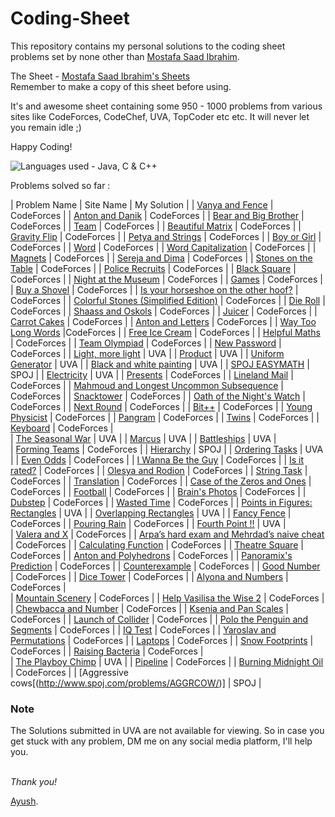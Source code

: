 # Coding-Sheet

This repository contains my personal solutions to the coding sheet problems set by none other than [Mostafa Saad Ibrahim](https://sites.google.com/site/mostafasibrahim/). 

The Sheet - [Mostafa Saad Ibrahim's Sheets](https://docs.google.com/spreadsheets/d/1iJZWP2nS_OB3kCTjq8L6TrJJ4o-5lhxDOyTaocSYc-k/edit?usp=sharing) <br />Remember to make a copy of this sheet before using.

It's and awesome sheet containing some 950 - 1000 problems from various sites like CodeForces, CodeChef, UVA, TopCoder etc etc.
It will never let you remain idle ;)

Happy Coding!

![Languages used - Java, C & C++](https://superfamilyprotector.com/blog/wp-content/uploads/2018/09/Programming-Languages.jpg)

Problems solved so far :

| Problem Name | Site Name | My Solution |
| [Vanya and Fence](http://codeforces.com/contest/677/problem/A) | CodeForces |
| [Anton and Danik](http://codeforces.com/contest/734/problem/A) | CodeForces |
| [Bear and Big Brother](http://codeforces.com/contest/791/problem/A) | CodeForces |
| [Team](http://codeforces.com/contest/231/problem/A) | CodeForces |
| [Beautiful Matrix](http://codeforces.com/contest/263/problem/A) | CodeForces |
| [Gravity Flip](http://codeforces.com/contest/405/problem/A) | CodeForces |
| [Petya and Strings](http://codeforces.com/contest/112/problem/A) | CodeForces |
| [Boy or Girl](http://codeforces.com/contest/236/problem/A) | CodeForces |
| [Word](http://codeforces.com/contest/59/problem/A) | CodeForces |
| [Word Capitalization](http://codeforces.com/contest/281/problem/A) | CodeForces |
| [Magnets](http://codeforces.com/contest/344/problem/A) | CodeForces |
| [Sereja and Dima](http://codeforces.com/contest/381/problem/A) | CodeForces |
| [Stones on the Table](http://codeforces.com/contest/266/problem/A) | CodeForces |
| [Police Recruits](http://codeforces.com/contest/427/problem/A) | CodeForces |
| [Black Square](http://codeforces.com/contest/431/problem/A) | CodeForces |
| [Night at the Museum](http://codeforces.com/contest/731/problem/A) | CodeForces |
| [Games](http://codeforces.com/contest/268/problem/A)	| CodeForces |
| [Buy a Shovel](http://codeforces.com/contest/732/problem/A) | CodeForces |
| [Is your horseshoe on the other hoof?](http://codeforces.com/contest/228/problem/A) | CodeForces |
| [Colorful Stones (Simplified Edition)](http://codeforces.com/contest/265/problem/A) | CodeForces |
| [Die Roll](http://codeforces.com/contest/9/problem/A) | CodeForces |
| [Shaass and Oskols](http://codeforces.com/contest/294/problem/A) | CodeForces |
| [Juicer](http://codeforces.com/contest/709/problem/A) | CodeForces |
| [Carrot Cakes](http://codeforces.com/contest/799/problem/A) | CodeForces |
| [Anton and Letters](http://codeforces.com/contest/443/problem/A) | CodeForces |
| [Way Too Long Words](http://codeforces.com/contest/71/problem/A) |CodeForces |
| [Free Ice Cream](http://codeforces.com/contest/686/problem/A) | CodeForces |
| [Helpful Maths](http://codeforces.com/contest/339/problem/A) | CodeForces |
| [Team Olympiad](http://codeforces.com/contest/490/problem/A) | CodeForces |
| [New Password](http://codeforces.com/contest/770/problem/A) | CodeForces |
| [Light, more light](https://uva.onlinejudge.org/index.php?option=com_onlinejudge&Itemid=8&page=show_problem&problem=1051) | UVA |
| [Product](https://uva.onlinejudge.org/index.php?option=com_onlinejudge&Itemid=8&page=show_problem&problem=1047) | UVA |
| [Uniform Generator](https://uva.onlinejudge.org/index.php?option=onlinejudge&page=show_problem&problem=349)	| UVA |
| [Black and white painting](https://uva.onlinejudge.org/index.php?option=onlinejudge&page=show_problem&problem=2172) | UVA |
| [SPOJ EASYMATH](https://www.spoj.com/problems/EASYMATH/) | SPOJ |
| [Electricity](https://uva.onlinejudge.org/index.php?option=onlinejudge&page=show_problem&problem=3300)	| UVA |	
| [Presents](http://codeforces.com/contest/136/problem/A) | CodeForces |
| [Lineland Mail](http://codeforces.com/contest/567/problem/A) | CodeForces |
| [Mahmoud and Longest Uncommon Subsequence](http://codeforces.com/contest/766/problem/A) | CodeForces |
| [Snacktower](http://codeforces.com/problemset/problem/767/A) | CodeForces |
| [Oath of the Night's Watch](http://codeforces.com/contest/768/problem/A) | CodeForces |
| [Next Round](http://codeforces.com/contest/158/problem/A) | CodeForces |
| [Bit++](http://codeforces.com/contest/282/problem/A) | CodeForces |
| [Young Physicist](http://codeforces.com/contest/69/problem/A) | CodeForces |
| [Pangram](http://codeforces.com/contest/520/problem/A) | CodeForces |
| [Twins](http://codeforces.com/contest/160/problem/A) | CodeForces |
| [Keyboard](http://codeforces.com/contest/474/problem/A) | CodeForces |	
| [The Seasonal War](https://uva.onlinejudge.org/index.php?option=onlinejudge&page=show_problem&problem=288) | UVA |
| [Marcus](https://uva.onlinejudge.org/index.php?option=onlinejudge&page=show_problem&problem=1393) | UVA |
| [Battleships](https://uva.onlinejudge.org/index.php?option=com_onlinejudge&Itemid=8&page=show_problem&problem=3104) | UVA |	
| [Forming Teams](http://codeforces.com/contest/216/problem/B) | CodeForces |
| [Hierarchy](http://www.spoj.com/problems/MAKETREE/)	 | SPOJ |
| [Ordering Tasks](https://uva.onlinejudge.org/index.php?option=onlinejudge&page=show_problem&problem=1246) | UVA |	
| [Even Odds](http://codeforces.com/contest/318/problem/A) | CodeForces |
| [I Wanna Be the Guy](http://codeforces.com/contest/469/problem/A) | CodeForces |
| [Is it rated?](http://codeforces.com/contest/807/problem/A) | CodeForces |
| [Olesya and Rodion](http://codeforces.com/contest/584/problem/A) | CodeForces |
| [String Task](http://codeforces.com/contest/118/problem/A) | CodeForces |
| [Translation](http://codeforces.com/contest/41/problem/A) | CodeForces |
| [Case of the Zeros and Ones](http://codeforces.com/contest/556/problem/A) | CodeForces |
| [Football](http://codeforces.com/contest/43/problem/A) | CodeForces |
| [Brain's Photos](http://codeforces.com/contest/707/problem/A) | CodeForces |
| [Dubstep](http://codeforces.com/contest/208/problem/A) | CodeForces |
| [Wasted Time](http://codeforces.com/contest/127/problem/A) | CodeForces |
| [Points in Figures: Rectangles](https://uva.onlinejudge.org/index.php?option=onlinejudge&page=show_problem&problem=417) | UVA |
| [Overlapping Rectangles](https://uva.onlinejudge.org/index.php?option=onlinejudge&page=show_problem&problem=401) | UVA |
| [Fancy Fence](http://codeforces.com/contest/270/problem/A) | CodeForces |
| [Pouring Rain](http://codeforces.com/contest/667/problem/A) | CodeForces |
| [Fourth Point !!](https://uva.onlinejudge.org/index.php?option=onlinejudge&page=show_problem&problem=1183) | UVA |	
| [Valera and X](http://codeforces.com/contest/404/problem/A) | CodeForces |
| [Arpa’s hard exam and Mehrdad’s naive cheat](http://codeforces.com/contest/742/problem/A) | CodeForces |
| [Calculating Function](http://codeforces.com/contest/486/problem/A) | CodeForces |
| [Theatre Square](http://codeforces.com/contest/1/problem/A) | CodeForces |
| [Anton and Polyhedrons](http://codeforces.com/contest/785/problem/A) | CodeForces |
| [Panoramix's Prediction](http://codeforces.com/contest/80/problem/A) | CodeForces |
| [Counterexample](http://codeforces.com/contest/483/problem/A) | CodeForces |
| [Good Number](http://codeforces.com/contest/365/problem/A) | CodeForces |
| [Dice Tower](http://codeforces.com/contest/225/problem/A) | CodeForces |
| [Alyona and Numbers](http://codeforces.com/contest/682/problem/A) | CodeForces |	
| [Mountain Scenery](http://codeforces.com/contest/218/problem/A) | CodeForces |
| [Help Vasilisa the Wise 2](http://codeforces.com/contest/143/problem/A) | CodeForces |
| [Chewbaсca and Number](http://codeforces.com/contest/514/problem/A) | CodeForces |
| [Ksenia and Pan Scales](http://codeforces.com/contest/382/problem/A) | CodeForces |
| [Launch of Collider](http://codeforces.com/contest/699/problem/A) | CodeForces |
| [Polo the Penguin and Segments](http://codeforces.com/contest/289/problem/A) | CodeForces |
| [IQ Test](http://codeforces.com/contest/287/problem/A) | CodeForces |
| [Yaroslav and Permutations](http://codeforces.com/contest/296/problem/A) | CodeForces |
| [Laptops](http://codeforces.com/contest/456/problem/A) | CodeForces |
| [Snow Footprints](http://codeforces.com/contest/298/problem/A) | CodeForces |
| [Raising Bacteria](http://codeforces.com/contest/579/problem/A) | CodeForces |	
| [The Playboy Chimp](https://uva.onlinejudge.org/index.php?option=com_onlinejudge&Itemid=8&page=show_problem&problem=1552) | UVA |
| [Pipeline](http://codeforces.com/contest/287/problem/B) | CodeForces |
| [Burning Midnight Oil](https://codeforces.com/contest/165/problem/B) | CodeForces |
| [Aggressive cows[(http://www.spoj.com/problems/AGGRCOW/)] | SPOJ |

### Note 
The Solutions submitted in UVA are not available for viewing. So in case you get stuck with any problem, DM me on any social media platform, I'll help you.
<br />
<br />

*Thank you!*

[Ayush](https://github.com/DeathNaughT-GitHub).

